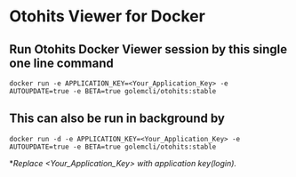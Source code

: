 # Otohits Viewer for Docker

## Run Otohits Docker Viewer session by this single one line command

`docker run -e APPLICATION_KEY=<Your_Application_Key> -e AUTOUPDATE=true -e BETA=true golemcli/otohits:stable`

## This can also be run in background by

`docker run -d -e APPLICATION_KEY=<Your_Application_Key> -e AUTOUPDATE=true -e BETA=true golemcli/otohits:stable`

\**Replace <Your_Application_Key> with application key(login).*
